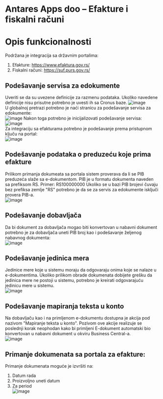 # Antares Apps doo – Efakture i fiskalni računi

# Opis funkcionalnosti
Podržana je integracija sa državnim portalima:
1. Efakture: https://www.efaktura.gov.rs/
1. Fiskalni računi: https://suf.purs.gov.rs/ 

## Podešavanje servisa za edokumente
Uveriti se da su uvezene definicije za razmenu podataka. Ukoliko navedene definicije nisu prisutne potrebno je uvesti ih sa Cronus baze.
![image](https://github.com/user-attachments/assets/57419b62-6321-4db3-b828-3ad203a16ba7)  
U globalnoj pretrazi potrebno je naći stranicu za podešavanje servisa za edokumente:  
![image](https://github.com/user-attachments/assets/44446fef-46c7-4bda-894d-2da5e8f70d57) 
Nakon toga potrebno je inicijalizovati podešavanje servisa:  
![image](https://github.com/user-attachments/assets/eb1ed3d4-ddf8-419c-bdb1-aacb91df9dc6)  
Za integraciju sa efakturama potrebno je podešavanje prema pristupnom ključu na portal:  
![image](https://github.com/user-attachments/assets/b91823b5-383e-4576-87cf-45139140ed43)  

## Podešavanje podataka o preduzeću koje prima efakture
Prilikom primanja dokumeata sa portala sistem proverava da li se PIB preduzeća slaže sa e-dokumentom. PIB je u formatu dokumenta naveden sa prefiksom RS.
Primer: RS100000000
Ukoliko se u bazi PIB brojevi čuvaju bez prefiksa zemlje "RS" potrebno je da se za servis za edokumente isključi provera PIB-a.  
![image](https://github.com/user-attachments/assets/5b130c91-0d39-4e6b-b4b3-196ae27278f8)  

## Podešavanje dobavljača
Da bi dokument za dobavljača mogao biti konvertovan u nabavni dokument potrebno je za dobavljača uneti PIB broj kao i podešavanje željenog nabavnog dokumenta:  
![image](https://github.com/user-attachments/assets/e0e1898f-59ea-4d1e-817c-afd7fa0b73bc)  

## Podešavanje jedinica mera
Jedinice mere koje u sistemu moraju da odgovaraju onima koje se nalaze u e-dokumentima. Ukoliko prilikom obrade dokumenata dobijete grešku da jedinica mere ne postoji u sistemu, potrebno je kreirati odgovarajuću jedinicu mere u sistemu.  
![image](https://github.com/user-attachments/assets/9ab92194-7db5-44af-891b-db39f590299e)  

## Podešavanje mapiranja teksta u konto
Na dobavljaču kao i na primljenom e-dokumentu dostupna je akcija pod nazivom "Mapiranje teksta u konto". Pozivom ove akcije realizuje se poslednji korak neophodan kako bi primljeni E-dokument automatski bio konvertovan u nabavni dokument u okviru Business Central-a.  
![image](https://github.com/user-attachments/assets/2c773615-c993-4f99-90ed-84ec630cc389)  

## Primanje dokumenata sa portala za efakture:
Primanje dokumenata moguće je izvršiti na:
1. Datum rada
2. Proizvoljno uneti datum
3. Za period  
![image](https://github.com/user-attachments/assets/f2ef6b53-80d5-46a2-91cf-e3d5114666e4)  




